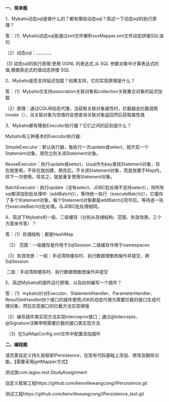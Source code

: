 **一、简单题**

1、Mybatis动态sql是做什么的？都有哪些动态sql？简述一下动态sql的执行原理？

答：（1）Mybatis动态sql是通过xml文件解析xxxMapper.xml文件动态拼接SQL语句

​       （2）动态sql：</if>、</foreach>、</when>、</oherwise>、</choose>、</bind>、</set>、</trim>

​         (3) 动态sql的执行原理:使用 OGNL 的表达式,从 SQL 参数对象中计算表达式的值,根据表达式的值动态拼接 SQL 

2、Mybatis是否支持延迟加载？如果支持，它的实现原理是什么？

答：（1）Mybatis仅支持association关联对象和collection关联集合对象的延迟加载

​        （2）原理：通过CGLIB动态代理，当获取关联对象属性时，拦截器会拦截调用invoke（），当关联对象为空值时会想查询关联对象返回然后获取属性值

3、Mybatis都有哪些Executor执行器？它们之间的区别是什么？

 Mybatis有三种基本的Executor执行器:

SimpleExecutor：默认执行器，每执行一次update或select，就开启一个Statement对象，用完立刻关闭Statement对象。

ReuseExecutor：执行update或select，以sql作为key查找Statement对象，存在就使用，不存在就创建，用完后，不关闭Statement对象，而是放置于Map内，供下一次使用。简言之，就是重复使用Statement对象。

BatchExecutor：执行update（没有select，JDBC批处理不支持select），将所有sql都添加到批处理中（addBatch()），等待统一执行（executeBatch()），它缓存了多个Statement对象，每个Statement对象都是addBatch()完毕后，等待逐一执行executeBatch()批处理。与JDBC批处理相同。

4、简述下Mybatis的一级、二级缓存（分别从存储结构、范围、失效场景。三个方面来作答）？

答：（1）存储结构：都是HashMap

​        （2） 范围：一级缓存是作用于SqlSession  二级缓存作用于namespaces

​        （3）失效场景：一级：手动清除缓存时、执行数据增删改操作并提交、跨SqlSession

​                         二级：手动清除缓存时、执行数据增删改操作并提交

5、简述Mybatis的插件运行原理，以及如何编写一个插件？

答：（1）mybatis针对Executor、StatementHandler、ParameterHandler、ResultSetHandler四个接口的插件使用JDK的动态代理为需要拦截的接口生成代理对象，然后实现接口的拦截方法实现增强

​       （2）编写插件类实现方法实现Intercepror接口；通过@Intercepts、@Signature注解申明需要拦截的接口类实现方法

​       （3）在SqlMapConfig.xml文件中配置添加插件

**二、编程题**

请完善自定义持久层框架IPersistence，在现有代码基础上添加、修改及删除功能。【需要采用getMapper方式】

测试类com.lagou.test.StudyAssignment

自定义框架工程https://github.com/kenvillewangcong/IPersistence.git

测试工程https://github.com/kenvillewangcong/IPersistence_test.git

